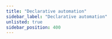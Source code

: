```yaml
---
title: "Declarative automation"
sidebar_label: "Declarative automation"
unlisted: true
sidebar_position: 400
---
```

